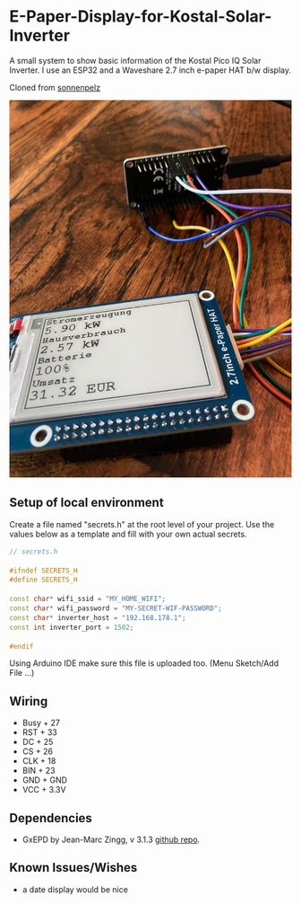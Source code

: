 # E-Paper-Display-for-Kostal-Solar-Inverter

A small system to show basic information of the Kostal Pico IQ Solar Inverter. I use an ESP32 and a Waveshare 2.7 inch e-paper HAT b/w display. 

Cloned from [sonnenpelz](https://github.com/sonnenpelzx/E-Paper-Display-for-Kostal-Solar-Inverter/)

<img alt="Sample project using ESP32 dev board" src="doc/display-example-0.jpg" width="600px"/>

## Setup of local environment

Create a file named "secrets.h" at the root level of your project. Use the values below as a template and fill with your own actual secrets.
```cpp
// secrets.h

#ifndef SECRETS_H
#define SECRETS_H

const char* wifi_ssid = "MY_HOME_WIFI";
const char* wifi_password = "MY-SECRET-WIF-PASSWORD";
const char* inverter_host = "192.168.178.1";
const int inverter_port = 1502;

#endif
```

Using Arduino IDE make sure this file is uploaded too. (Menu Sketch/Add File ...)

## Wiring
- Busy + 27
- RST + 33
- DC + 25
- CS + 26
- CLK + 18
- BIN + 23
- GND + GND
- VCC + 3.3V

## Dependencies
- GxEPD by Jean-Marc Zingg, v 3.1.3 [github repo](https://github.com/ZinggJM/GxEPD).

## Known Issues/Wishes
- a date display would be nice
